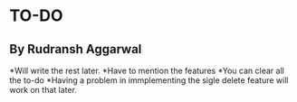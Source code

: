 # TO-DO 
## By Rudransh Aggarwal
 
*Will write the rest later.
*Have to mention the features
*You can clear all the to-do
*Having a problem in immplementing the sigle delete feature will work on that later. 